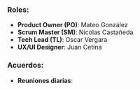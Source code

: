 ### Roles:
- **Product Owner (PO)**: Mateo González
- **Scrum Master (SM)**: Nicolas Castañeda
- **Tech Lead (TL)**: Oscar Vergara
- **UX/UI Designer**: Juan Cetina

### Acuerdos:
- **Reuniones diarias**: 
